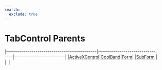 ```yaml
---
search:
  exclude: true
---
```


<h1 class="heading"><span class="name">TabControl Parents</span></h1>

|----------------------------------------------|----------------------------------|--------------------------|
|[ActiveXControl](../objects/activexcontrol.md)|[CoolBand](../objects/coolband.md)|[Form](../objects/form.md)|
|[SubForm](../objects/subform.md)              |&nbsp;                            |&nbsp;                    |

